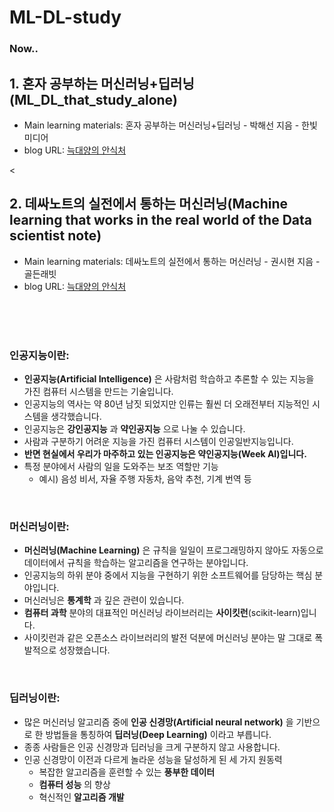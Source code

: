 # ML-DL-study

### Now..

## 1. 혼자 공부하는 머신러닝+딥러닝(ML_DL_that_study_alone)
- Main learning materials: 혼자 공부하는 머신러닝+딥러닝 - 박해선 지음 - 한빛미디어
- blog URL: <a href="https://wolf-sheep.tistory.com/" target="_blank">늑대양의 안식처</a>

<

## 2. 데싸노트의 실전에서 통하는 머신러닝(Machine learning that works in the real world of the Data scientist note)
- Main learning materials: 데싸노트의 실전에서 통하는 머신러닝 - 권시현 지음 - 골든래빗
- blog URL: <a href="https://wolf-sheep.tistory.com/" target="_blank">늑대양의 안식처</a>

<br>
<br>
<br>


### 인공지능이란:
- **인공지능(Artificial Intelligence)** 은 사람처럼 학습하고 추론할 수 있는 지능을 가진 컴퓨터 시스템을 만드는 기술입니다.
- 인공지능의 역사는 약 80년 남짓 되었지만 인류는 훨씬 더 오래전부터 지능적인 시스템을 생각했습니다.
- 인공지능은 **강인공지능** 과 **약인공지능** 으로 나눌 수 있습니다.
- 사람과 구분하기 어려운 지능을 가진 컴퓨터 시스템이 인공일반지능입니다.
- **반면 현실에서 우리가 마주하고 있는 인공지능은 약인공지능(Week AI)입니다.**
- 특정 분야에서 사람의 일을 도와주는 보조 역할만 기능
    - 예시) 음성 비서, 자율 주행 자동차, 음악 추천, 기계 번역 등
 
 <br>

### 머신러닝이란:
- **머신러닝(Machine Learning)** 은 규칙을 일일이 프로그래밍하지 않아도 자동으로 데이터에서 규칙을 학습하는 알고리즘을 연구하는 분야입니다.
- 인공지능의 하위 분야 중에서 지능을 구현하기 위한 소프트웨어를 담당하는 핵심 분야입니다.
- 머신러닝은 **통계학** 과 깊은 관련이 있습니다.
- **컴퓨터 과학** 분야의 대표적인 머신러닝 라이브러리는 **사이킷런**(scikit-learn)입니다.
- 사이킷런과 같은 오픈소스 라이브러리의 발전 덕분에 머신러닝 분야는 말 그대로 폭발적으로 성장했습니다.
 
<br>

### 딥러닝이란:
- 많은 머신러닝 알고리즘 중에 **인공 신경망(Artificial neural network)** 을 기반으로 한 방법들을 통칭하여 **딥러닝(Deep Learning)** 이라고 부릅니다.
- 종종 사람들은 인공 신경망과 딥러닝을 크게 구분하지 않고 사용합니다.
- 인공 신경망이 이전과 다르게 놀라운 성능을 달성하게 된 세 가지 원동력
  - 복잡한 알고리즘을 훈련할 수 있는 **풍부한 데이터**
  - **컴퓨터 성능** 의 향상
  - 혁신적인 **알고리즘 개발**

<br>
<br>
